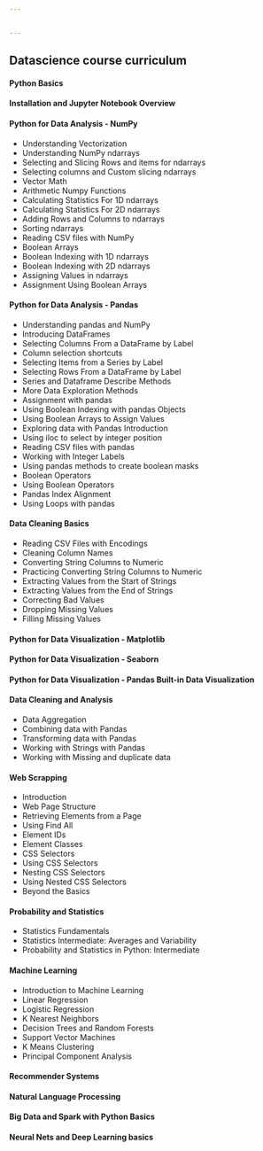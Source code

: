 ```yaml
---


---
```


<h2 id="datascience-course-curriculum">Datascience course curriculum</h2>
<h4 id="python-basics">Python Basics</h4>
<h4 id="installation-and-jupyter-notebook-overview">Installation and Jupyter Notebook Overview</h4>
<h4 id="python-for-data-analysis---numpy">Python for Data Analysis - NumPy</h4>
<ul>
<li>Understanding Vectorization</li>
<li>Understanding NumPy ndarrays</li>
<li>Selecting and Slicing Rows and items for ndarrays</li>
<li>Selecting columns and Custom slicing ndarrays</li>
<li>Vector Math</li>
<li>Arithmetic Numpy Functions</li>
<li>Calculating Statistics For 1D ndarrays</li>
<li>Calculating Statistics For 2D ndarrays</li>
<li>Adding Rows and Columns to ndarrays</li>
<li>Sorting ndarrays</li>
<li>Reading CSV files with NumPy</li>
<li>Boolean Arrays</li>
<li>Boolean Indexing with 1D ndarrays</li>
<li>Boolean Indexing with 2D ndarrays</li>
<li>Assigning Values in ndarrays</li>
<li>Assignment Using Boolean Arrays</li>
</ul>
<h4 id="python-for-data-analysis---pandas">Python for Data Analysis - Pandas</h4>
<ul>
<li>Understanding pandas and NumPy</li>
<li>Introducing DataFrames</li>
<li>Selecting Columns From a DataFrame by Label</li>
<li>Column selection shortcuts</li>
<li>Selecting Items from a Series by Label</li>
<li>Selecting Rows From a DataFrame by Label</li>
<li>Series and Dataframe Describe Methods</li>
<li>More Data Exploration Methods</li>
<li>Assignment with pandas</li>
<li>Using Boolean Indexing with pandas Objects</li>
<li>Using Boolean Arrays to Assign Values</li>
<li>Exploring data with Pandas Introduction</li>
<li>Using iloc to select by integer position</li>
<li>Reading CSV files with pandas</li>
<li>Working with Integer Labels</li>
<li>Using pandas methods to create boolean masks</li>
<li>Boolean Operators</li>
<li>Using Boolean Operators</li>
<li>Pandas Index Alignment</li>
<li>Using Loops with pandas</li>
</ul>
<h4 id="data-cleaning-basics">Data Cleaning Basics</h4>
<ul>
<li>Reading CSV Files with Encodings</li>
<li>Cleaning Column Names</li>
<li>Converting String Columns to Numeric</li>
<li>Practicing Converting String Columns to Numeric</li>
<li>Extracting Values from the Start of Strings</li>
<li>Extracting Values from the End of Strings</li>
<li>Correcting Bad Values</li>
<li>Dropping Missing Values</li>
<li>Filling Missing Values</li>
</ul>
<h4 id="python-for-data-visualization---matplotlib">Python for Data Visualization - Matplotlib</h4>
<h4 id="python-for-data-visualization---seaborn">Python for Data Visualization - Seaborn</h4>
<h4 id="python-for-data-visualization---pandas-built-in-data-visualization">Python for Data Visualization - Pandas Built-in Data Visualization</h4>
<h4 id="data-cleaning-and-analysis">Data Cleaning and Analysis</h4>
<ul>
<li>Data Aggregation</li>
<li>Combining data with Pandas</li>
<li>Transforming data with Pandas</li>
<li>Working with Strings with Pandas</li>
<li>Working with Missing and duplicate data</li>
</ul>
<h4 id="web-scrapping">Web Scrapping</h4>
<ul>
<li>Introduction</li>
<li>Web Page Structure</li>
<li>Retrieving Elements from a Page</li>
<li>Using Find All</li>
<li>Element IDs</li>
<li>Element Classes</li>
<li>CSS Selectors</li>
<li>Using CSS Selectors</li>
<li>Nesting CSS Selectors</li>
<li>Using Nested CSS Selectors</li>
<li>Beyond the Basics</li>
</ul>
<h4 id="probability-and-statistics">Probability and Statistics</h4>
<ul>
<li>Statistics Fundamentals</li>
<li>Statistics Intermediate: Averages and Variability</li>
<li>Probability and Statistics in Python: Intermediate</li>
</ul>
<h4 id="machine-learning">Machine Learning</h4>
<ul>
<li>Introduction to Machine Learning</li>
<li>Linear Regression</li>
<li>Logistic Regression</li>
<li>K Nearest Neighbors</li>
<li>Decision Trees and Random Forests</li>
<li>Support Vector Machines</li>
<li>K Means Clustering</li>
<li>Principal Component Analysis</li>
</ul>
<h4 id="recommender-systems">Recommender Systems</h4>
<h4 id="natural-language-processing">Natural Language Processing</h4>
<h4 id="big-data-and-spark-with-python-basics">Big Data and Spark with Python Basics</h4>
<h4 id="neural-nets-and-deep-learning-basics">Neural Nets and Deep Learning basics</h4>

